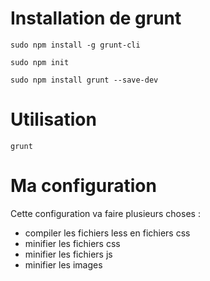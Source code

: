 Installation de grunt
==

<pre><code>sudo npm install -g grunt-cli</code></pre>

<pre><code>sudo npm init</code></pre>

<pre><code>sudo npm install grunt --save-dev</code></pre>

Utilisation
==

<pre><code>grunt</code></pre>

Ma configuration
==

Cette configuration va faire plusieurs choses : 
- compiler les fichiers less en fichiers css
- minifier les fichiers css
- minifier les fichiers js
- minifier les images